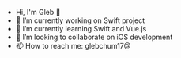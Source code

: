 - Hi, I'm Gleb 👋
- 🔭 I’m currently working on Swift project
- 🌱 I’m currently learning Swift and Vue.js
- 👯 I’m looking to collaborate on iOS development
- 📫 How to reach me: glebchum17@

